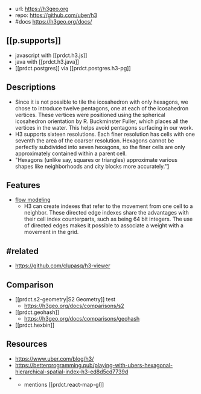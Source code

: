 
- url: https://h3geo.org
- repo: https://github.com/uber/h3
- #docs https://h3geo.org/docs/

## [[p.supports]]

- javascript with [[prdct.h3.js]]
- java with [[prdct.h3.java]]
- [[prdct.postgres]] via [[prdct.postgres.h3-pg]]

## Descriptions

- Since it is not possible to tile the icosahedron with only hexagons, we chose to introduce twelve pentagons, one at each of the icosahedron vertices. These vertices were positioned using the spherical icosahedron orientation by R. Buckminster Fuller, which places all the vertices in the water. This helps avoid pentagons surfacing in our work.
- H3 supports sixteen resolutions. Each finer resolution has cells with one seventh the area of the coarser resolution. Hexagons cannot be perfectly subdivided into seven hexagons, so the finer cells are only approximately contained within a parent cell.
- "Hexagons (unlike say, squares or triangles) approximate various shapes like neighborhoods and city blocks more accurately."[1]

## Features

- [flow modeling](https://h3geo.org/docs/highlights/flowmodel)
  - H3 can create indexes that refer to the movement from one cell to a neighbor. These directed edge indexes share the advantages with their cell index counterparts, such as being 64 bit integers. The use of directed edges makes it possible to associate a weight with a movement in the grid.

## #related

- https://github.com/clupasq/h3-viewer

## Comparison

- [[prdct.s2-geometry|S2 Geometry]] test
  - https://h3geo.org/docs/comparisons/s2
- [[prdct.geohash]]
  - https://h3geo.org/docs/comparisons/geohash
- [[prdct.hexbin]]


## Resources

- https://www.uber.com/blog/h3/
- https://betterprogramming.pub/playing-with-ubers-hexagonal-hierarchical-spatial-index-h3-ed8d5cd7739d
- [1]: https://afi.io/blog/uber-h3-js-tutorial-how-to-draw-hexagons-on-a-map/
  - mentions [[prdct.react-map-gl]]